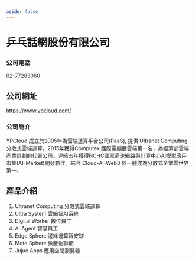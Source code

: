 ```yaml
---
aside: false
---
```

# 乒乓話網股份有限公司 
### 公司電話 
02-77283060
## 公司網址 
https://www.ypcloud.com/ 
### 公司簡介
YPCloud 成立於2005年為雲端運算平台公司(PaaS), 提供 Ultranet Computing 分散式雲端運算，2015年獲得Computex 國際電腦展雲端第一名，為經濟部雲端產業計劃的代表公司。連續五年獲得NCHC國家高速網路與計算中心AI模型應用 市集(AI-Market)開發夥伴。結合 Cloud-AI-Web3 於一體成為分散式企業雲世界第一。 
## 產品介紹 
1. Ultranet Computing 分散式雲端運算
2. Ultra System 雲網智AI系統
3. Digital Worker 數位員工
4. AI Agent 智慧員工 
5. Edge Sphere 邊緣運算智安球
6. Mote Sphere 微麈物聯網
7. Jujue Apps 應用空間瀏覽器 
